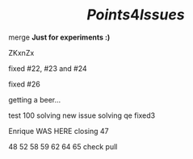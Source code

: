 # $$ Points 4 Issues $$
merge 
**Just for experiments :)**

ZKxnZx

fixed #22, #23 and #24

fixed #26

getting a beer...

test 100 solving
new issue solving
qe
fixed3

Enrique WAS HERE
closing 47

48
52
58
59
62
64
65
check pull
